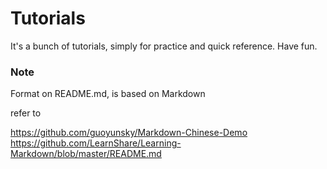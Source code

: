 Tutorials
=====

It's a bunch of tutorials, simply for practice and quick reference. Have fun.

### Note

Format on README.md, is based on Markdown

refer to

https://github.com/guoyunsky/Markdown-Chinese-Demo
https://github.com/LearnShare/Learning-Markdown/blob/master/README.md
